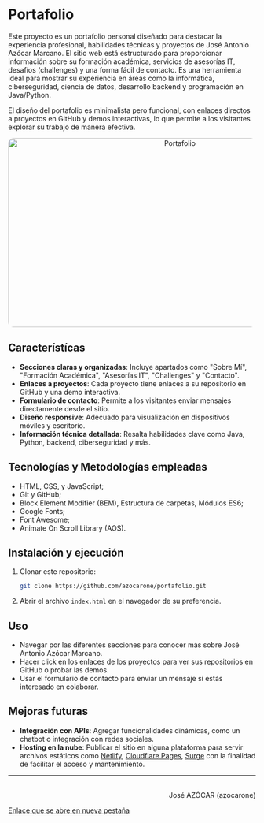 # Portafolio

Este proyecto es un portafolio personal diseñado para destacar la experiencia profesional, habilidades técnicas y proyectos de José Antonio Azócar Marcano. El sitio web está estructurado para proporcionar información sobre su formación académica, servicios de asesorías IT, desafíos (challenges) y una forma fácil de contacto. Es una herramienta ideal para mostrar su experiencia en áreas como la informática, ciberseguridad, ciencia de datos, desarrollo backend y programación en Java/Python.

El diseño del portafolio es minimalista pero funcional, con enlaces directos a proyectos en GitHub y demos interactivas, lo que permite a los visitantes explorar su trabajo de manera efectiva.

<div align="center"><img src="assets/img/screenshot.gif" alt="Portafolio" width="683" height="384" style="border-radius: 10px;"></div>

## Característícas

- **Secciones claras y organizadas**: Incluye apartados como "Sobre Mí", "Formación Académica", "Asesorías IT", "Challenges" y "Contacto".
- **Enlaces a proyectos**: Cada proyecto tiene enlaces a su repositorio en GitHub y una demo interactiva.
- **Formulario de contacto**: Permite a los visitantes enviar mensajes directamente desde el sitio.
- **Diseño responsive**: Adecuado para visualización en dispositivos móviles y escritorio.
- **Información técnica detallada**: Resalta habilidades clave como Java, Python, backend, ciberseguridad y más.

## Tecnologías y Metodologías empleadas

- HTML, CSS, y JavaScript;
- Git y GitHub;
- Block Element Modifier (BEM), Estructura de carpetas, Módulos ES6;
- Google Fonts;
- Font Awesome;
- Animate On Scroll Library (AOS).

## Instalación y ejecución

1. Clonar este repositorio:

   ```bash
   git clone https://github.com/azocarone/portafolio.git
   ```

2. Abrir el archivo `index.html` en el navegador de su preferencia.

## Uso

- Navegar por las diferentes secciones para conocer más sobre José Antonio Azócar Marcano.
- Hacer click en los enlaces de los proyectos para ver sus repositorios en GitHub o probar las demos.
- Usar el formulario de contacto para enviar un mensaje si estás interesado en colaborar.

## Mejoras futuras

- **Integración con APIs**: Agregar funcionalidades dinámicas, como un chatbot o integración con redes sociales.
- **Hosting en la nube**: Publicar el sitio en alguna plataforma para servir archivos estáticos como [Netlify](https://www.netlify.com/), [Cloudflare Pages](https://pages.cloudflare.com/), [Surge](https://surge.sh/) con la finalidad de facilitar el acceso y mantenimiento.

---

<div align="right"><br>José AZÓCAR (azocarone)</div>

<a href="https://www.ejemplo.com" target="_blank">Enlace que se abre en nueva pestaña</a>
